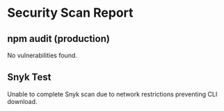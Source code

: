 # Security Scan Report

## npm audit (production)

No vulnerabilities found.

## Snyk Test

Unable to complete Snyk scan due to network restrictions preventing CLI download.

